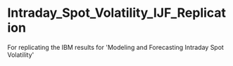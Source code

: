 # Intraday_Spot_Volatility_IJF_Replication
For replicating the IBM results for 'Modeling and Forecasting Intraday Spot Volatility'
